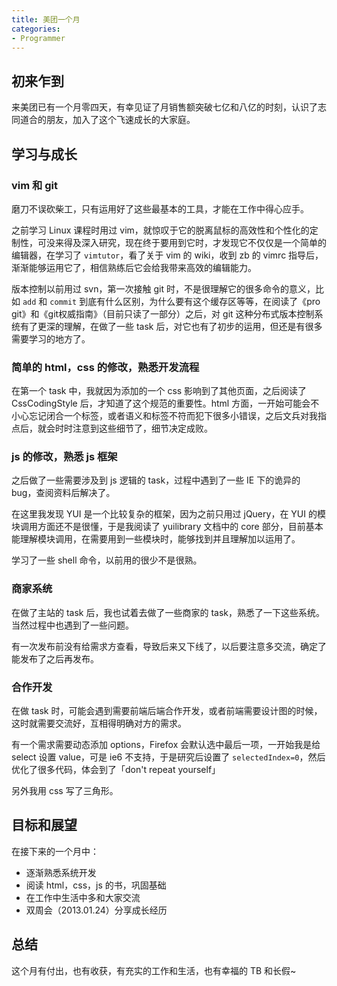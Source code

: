 ```yaml
---
title: 美团一个月
categories:
- Programmer
---
```


## 初来乍到

来美团已有一个月零四天，有幸见证了月销售额突破七亿和八亿的时刻，认识了志同道合的朋友，加入了这个飞速成长的大家庭。

## 学习与成长

### vim 和 git

磨刀不误砍柴工，只有运用好了这些最基本的工具，才能在工作中得心应手。

之前学习 Linux 课程时用过 vim，就惊叹于它的脱离鼠标的高效性和个性化的定制性，可没来得及深入研究，现在终于要用到它时，才发现它不仅仅是一个简单的编辑器，在学习了 `vimtutor`，看了关于 vim 的 wiki，收到 zb 的 vimrc 指导后，渐渐能够运用它了，相信熟练后它会给我带来高效的编辑能力。

版本控制以前用过 svn，第一次接触 git 时，不是很理解它的很多命令的意义，比如 `add` 和 `commit` 到底有什么区别，为什么要有这个缓存区等等，在阅读了《pro git》和《git权威指南》（目前只读了一部分）之后，对 git 这种分布式版本控制系统有了更深的理解，在做了一些 task 后，对它也有了初步的运用，但还是有很多需要学习的地方了。

<!-- more -->

### 简单的 html，css 的修改，熟悉开发流程

在第一个 task 中，我就因为添加的一个 css 影响到了其他页面，之后阅读了 CssCodingStyle 后，才知道了这个规范的重要性。html 方面，一开始可能会不小心忘记闭合一个标签，或者语义和标签不符而犯下很多小错误，之后文兵对我指点后，就会时时注意到这些细节了，细节决定成败。

### js 的修改，熟悉 js 框架

之后做了一些需要涉及到 js 逻辑的 task，过程中遇到了一些 IE 下的诡异的 bug，查阅资料后解决了。

在这里我发现 YUI 是一个比较复杂的框架，因为之前只用过 jQuery，在 YUI 的模块调用方面还不是很懂，于是我阅读了 yuilibrary 文档中的 core 部分，目前基本能理解模块调用，在需要用到一些模块时，能够找到并且理解加以运用了。

学习了一些 shell 命令，以前用的很少不是很熟。

### 商家系统

在做了主站的 task 后，我也试着去做了一些商家的 task，熟悉了一下这些系统。当然过程中也遇到了一些问题。

有一次发布前没有给需求方查看，导致后来又下线了，以后要注意多交流，确定了能发布了之后再发布。

### 合作开发

在做 task 时，可能会遇到需要前端后端合作开发，或者前端需要设计图的时候，这时就需要交流好，互相得明确对方的需求。

有一个需求需要动态添加 options，Firefox 会默认选中最后一项，一开始我是给 select 设置 value，可是 ie6 不支持，于是研究后设置了 `selectedIndex=0`，然后优化了很多代码，体会到了「don't repeat yourself」

另外我用 css 写了三角形。

## 目标和展望

在接下来的一个月中：

- 逐渐熟悉系统开发
- 阅读 html，css，js 的书，巩固基础
- 在工作中生活中多和大家交流
- 双周会（2013.01.24）分享成长经历

## 总结

这个月有付出，也有收获，有充实的工作和生活，也有幸福的 TB 和长假~
